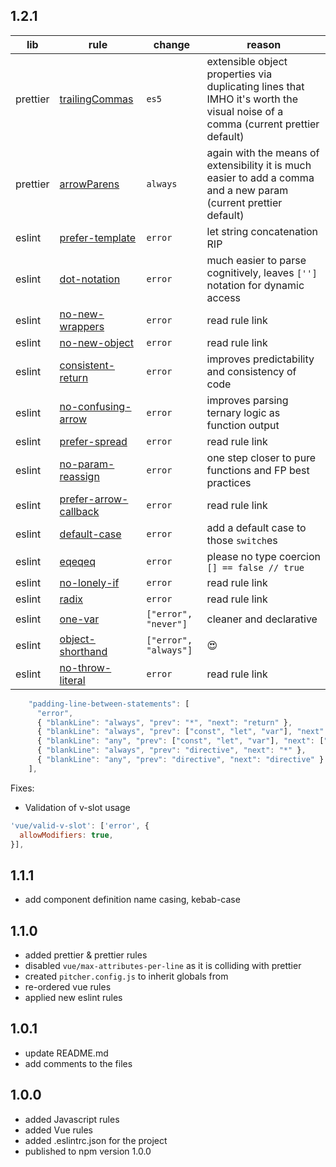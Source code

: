 ## 1.2.1
| lib | rule | change | reason | 
| ------ | ------ | ------ | ------ |
| prettier | [trailingCommas](https://prettier.io/docs/en/options.html#trailing-commas) | `es5` | extensible object properties via duplicating lines that IMHO it's worth the visual noise of a comma (current prettier default) |
| prettier | [arrowParens](https://prettier.io/docs/en/options.html#arrow-function-parentheses) | `always` | again with the means of extensibility it is much easier to add a comma and a new param (current prettier default) |
| eslint | [prefer-template](https://eslint.org/docs/rules/prefer-template) | `error` | let string concatenation RIP |
| eslint | [dot-notation](https://eslint.org/docs/rules/dot-notation) | `error` | much easier to parse cognitively, leaves `['']` notation for dynamic access  |
| eslint | [no-new-wrappers](https://eslint.org/docs/rules/no-new-wrappers) | `error` | read rule link  |
| eslint | [no-new-object](https://eslint.org/docs/rules/no-new-object) | `error` | read rule link  |
| eslint | [consistent-return](https://eslint.org/docs/rules/consistent-return) | `error` | improves predictability and consistency of code  |
| eslint | [no-confusing-arrow](https://eslint.org/docs/rules/no-confusing-arrow) | `error` | improves parsing ternary logic as function output |
| eslint | [prefer-spread](https://eslint.org/docs/rules/prefer-spread) | `error` | read rule link |
| eslint | [no-param-reassign](https://eslint.org/docs/rules/no-param-reassign) | `error` | one step closer to pure functions and FP best practices |
| eslint | [prefer-arrow-callback](https://eslint.org/docs/rules/prefer-arrow-callback) | `error` | read rule link |
| eslint | [default-case](https://eslint.org/docs/rules/default-case) | `error` | add a default case to those `switch`es |
| eslint | [eqeqeq](https://eslint.org/docs/rules/eqeqeq) | `error` | please no type coercion ```[] == false // true``` |
| eslint | [no-lonely-if](https://eslint.org/docs/rules/no-lonely-if) | `error` | read rule link |
| eslint | [radix](https://eslint.org/docs/rules/radix) | `error` | read rule link |
| eslint | [one-var](https://eslint.org/docs/rules/one-var) | `["error", "never"]` | cleaner and declarative |
| eslint | [object-shorthand](https://eslint.org/docs/rules/object-shorthand) | `["error", "always"]` | :heart_eyes:  |
| eslint | [no-throw-literal](https://eslint.org/docs/rules/no-throw-literal) | `error` | read rule link |

```js
    "padding-line-between-statements": [
      "error",
      { "blankLine": "always", "prev": "*", "next": "return" },
      { "blankLine": "always", "prev": ["const", "let", "var"], "next": "*" },
      { "blankLine": "any", "prev": ["const", "let", "var"], "next": ["const", "let", "var"] },
      { "blankLine": "always", "prev": "directive", "next": "*" },
      { "blankLine": "any", "prev": "directive", "next": "directive" }
    ],
```

Fixes:
- Validation of v-slot usage
```js
'vue/valid-v-slot': ['error', {
  allowModifiers: true,
}],
```

## 1.1.1
 - add component definition name casing, kebab-case

## 1.1.0
 - added prettier & prettier rules
 - disabled `vue/max-attributes-per-line` as it is colliding with prettier
 - created `pitcher.config.js` to inherit globals from
 - re-ordered vue rules
 - applied new eslint rules
  
## 1.0.1
 - update README.md
 - add comments to the files

## 1.0.0
 - added Javascript rules
 - added Vue rules
 - added .eslintrc.json for the project
 - published to npm version 1.0.0
